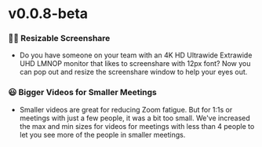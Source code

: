 # v0.0.8-beta

### 👩‍💻 Resizable Screenshare
 - Do you have someone on your team with an 4K HD Ultrawide Extrawide UHD LMNOP monitor that likes to screenshare with 12px font? Now you can pop out and resize the screenshare window to help your eyes out.

### 😃 Bigger Videos for Smaller Meetings
 - Smaller videos are great for reducing Zoom fatigue. But for 1:1s or meetings with just a few people, it was a bit too small. We've increased the max and min sizes for videos for meetings with less than 4 people to let you see more of the people in smaller meetings.
